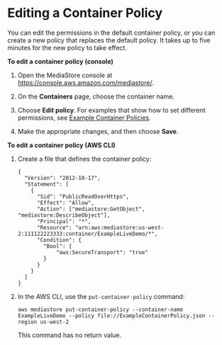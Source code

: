 # Editing a Container Policy<a name="policies-edit"></a>

You can edit the permissions in the default container policy, or you can create a new policy that replaces the default policy\. It takes up to five minutes for the new policy to take effect\. 

**To edit a container policy \(console\)**

1. Open the MediaStore console at [https://console\.aws\.amazon\.com/mediastore/](https://console.aws.amazon.com/mediastore/)\.

1. On the **Containers** page, choose the container name\.

1. Choose **Edit policy**\. For examples that show how to set different permissions, see [Example Container Policies](policies-examples.md)\.

1. Make the appropriate changes, and then choose **Save**\.

**To edit a container policy \(AWS CLI\)**

1. Create a file that defines the container policy:

   ```
   {
     "Version": "2012-10-17",
     "Statement": [
       {
         "Sid": "PublicReadOverHttps",
         "Effect": "Allow",
         "Action": ["mediastore:GetObject", "mediastore:DescribeObject"],
         "Principal": "*",
         "Resource": "arn:aws:mediastore:us-west-2:111122223333:container/ExampleLiveDemo/*",
         "Condition": {
           "Bool": {
               "aws:SecureTransport": "true"
           }
         }
       }
     ]
   }
   ```

1. In the AWS CLI, use the `put-container-policy` command:

   ```
   aws mediastore put-container-policy --container-name ExampleLiveDemo --policy file://ExampleContainerPolicy.json --region us-west-2
   ```

   This command has no return value\.